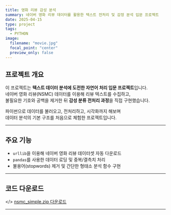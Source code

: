 ```yaml
---
title: 영화 리뷰 감성 분석
summary: 네이버 영화 리뷰 데이터를 활용한 텍스트 전처리 및 감정 분석 입문 프로젝트
date: 2025-04-15
type: project
tags:
  - PYTHON
image:
  filename: "movie.jpg"
  focal_point: "center"
  preview_only: false
---
```


## <i class="fab fa-python"></i> 프로젝트 개요

이 프로젝트는 **텍스트 데이터 분석에 도전한 자연어 처리 입문 프로젝트**입니다.  
네이버 영화 리뷰(NSMC) 데이터를 이용해 리뷰 텍스트를 수집하고,  
불필요한 기호와 공백을 제거한 뒤 **감성 분류 전처리 과정**을 직접 구현했습니다.  
  
파이썬으로 데이터를 불러오고, 전처리하고, 시각화까지 해보며  
데이터 분석의 기본 구조를 처음으로 체험한 프로젝트입니다.

---

## <i class="fab fa-steam-symbol"></i> 주요 기능

- `urllib`을 이용해 네이버 영화 리뷰 데이터셋 자동 다운로드  
- `pandas`를 사용한 데이터 로딩 및 중복/결측치 처리   
- 불용어(stopwords) 제거 및 간단한 형태소 분석 함수 구현  

---

## <i class="fab fa-dropbox"></i> 코드 다운로드
</> [nsmc_simple.zip 다운로드](/uploads/nsmc_simple.zip)

---